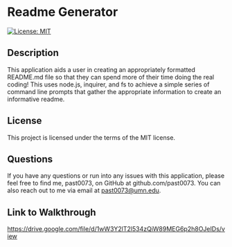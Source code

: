 # Readme Generator 

[![License: MIT](https://img.shields.io/badge/License-MIT-yellow.svg)](https://opensource.org/licenses/MIT)
## Description

This application aids a user in creating an appropriately formatted README.md file so that they can spend more of their time doing the real coding! This uses node.js, inquirer, and fs to achieve a simple series of command line prompts that gather the appropriate information to create an informative readme.

## License
This project is licensed under the terms of the MIT license.
## Questions
If you have any questions or run into any issues with this application, please feel free to find me, past0073, on GitHub at github.com/past0073. You can also reach out to me via email at past0073@umn.edu.

## Link to Walkthrough

https://drive.google.com/file/d/1wW3Y2lT2l534zQiW89MEG6p2h8OJeIDs/view
